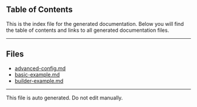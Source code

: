 ## Table of Contents

This is the index file for the generated documentation. Below you will find the table of contents and links to all generated documentation files.

---


## Files

- [advanced-config.md](advanced-config.md)
- [basic-example.md](basic-example.md)
- [builder-example.md](builder-example.md)



---

This file is auto generated. Do not edit manually.
